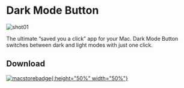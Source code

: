 # Dark Mode Button


![shot01](https://user-images.githubusercontent.com/11250400/90789026-11bf8480-e30f-11ea-8f1e-1a644d69daaa.png)


The ultimate “saved you a click” app for your Mac. Dark Mode Button switches between dark and light modes with just one click.



## Download

[![macstorebadge](https://user-images.githubusercontent.com/11250400/90789381-885c8200-e30f-11ea-888b-c0a5c35c3f83.png){:height="50%" width="50%"}](https://guides.github.com/features/mastering-markdown/)

